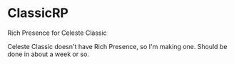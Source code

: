 # ClassicRP
Rich Presence for Celeste Classic

Celeste Classic doesn't have Rich Presence, so I'm making one. Should be done in about a week or so.
